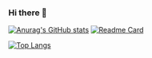 ### Hi there 👋

<!--
**liuhll/liuhll** is a ✨ _special_ ✨ repository because its `README.md` (this file) appears on your GitHub profile.

Here are some ideas to get you started:

- 🔭 I’m currently working on ...
- 🌱 I’m currently learning ...
- 👯 I’m looking to collaborate on ...
- 🤔 I’m looking for help with ...
- 💬 Ask me about ...
- 📫 How to reach me: ...
- 😄 Pronouns: ...
- ⚡ Fun fact: ...
-->
[![Anurag's GitHub stats](https://github-readme-stats.vercel.app/api?username=liuhll&show_icons=true&count_private=true&include_all_commits=true)](https://github.com/liuhll/liuhll) [![Readme Card](https://github-readme-stats.vercel.app/api/pin/?username=liuhll&repo=silky)](https://github.com/liuhll/silky)

[![Top Langs](https://github-readme-stats.vercel.app/api/top-langs/?username=liuhll&layout=compact)](https://github.com/liuhll/liuhll)
